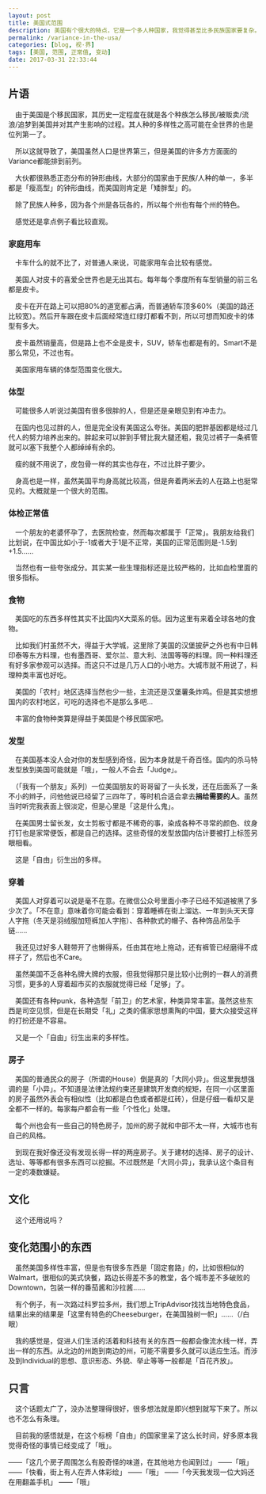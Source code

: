```yaml
---
layout: post
title: 美国式范围
description: 美国有个很大的特点，它是一个多人种国家，我觉得甚至比多民族国家要复杂。这种多样性导致了美国在很多方面的范围变化很大。这里来闲扯一些。
permalink: /variance-in-the-usa/
categories: [blog, 视·界]
tags: [美国, 范围, 正常值, 变动]
date: 2017-03-31 22:33:44
---
```


<!--「」-->

## 片语

　由于美国是个移民国家，其历史一定程度在就是各个种族怎么移民/被贩卖/流浪/追梦到美国并对其产生影响的过程。其人种的多样性之高可能在全世界的也是位列第一了。

　所以这就导致了，美国虽然人口是世界第三，但是美国的许多方方面面的Variance都能排到前列。

　大伙都很熟悉正态分布的钟形曲线，大部分的国家由于民族/人种的单一，多半都是「瘦高型」的钟形曲线，而美国则肯定是「矮胖型」的。

　除了民族人种多，因为各个州是各玩各的，所以每个州也有每个州的特色。

　感觉还是拿点例子看比较直观。

### 家庭用车

　卡车什么的就不比了，对普通人来说，可能家用车会比较有感觉。

　美国人对皮卡的喜爱全世界也是无出其右。每年每个季度所有车型销量的前三名都是皮卡。

　皮卡在开在路上可以把80%的道宽都占满，而普通轿车顶多60%（美国的路还比较宽）。然后开车跟在皮卡后面经常连红绿灯都看不到，所以可想而知皮卡的体型有多大。

　皮卡虽然销量高，但是路上也不全是皮卡，SUV，轿车也都是有的。Smart不是那么常见，不过也有。

　美国家用车辆的体型范围变化很大。

### 体型

　可能很多人听说过美国有很多很胖的人，但是还是亲眼见到有冲击力。

　在国内也见过胖的人，但是完全没有美国这么夸张。美国的肥胖基因都是经过几代人的努力培养出来的。胖起来可以胖到手臂比我大腿还粗，我见过裤子一条裤管就可以塞下我整个人都绰绰有余的。

　瘦的就不用说了，皮包骨一样的其实也存在，不过比胖子要少。

　身高也是一样，虽然美国平均身高就比较高，但是奔着两米去的人在路上也挺常见的。大概就是一个很大的范围。

### 体检正常值

　一个朋友的老婆怀孕了，去医院检查，然而每次都属于「正常」。我朋友给我们比划说，在中国比如小于-1或者大于1是不正常，美国的正常范围则是-1.5到+1.5……

　当然也有一些夸张成分。其实某一些生理指标还是比较严格的，比如血检里面的很多指标。

### 食物

　美国吃的东西多样性其实不比国内X大菜系的低。因为这里有来着全球各地的食物。

　比如我们村虽然不大，得益于大学城，这里除了美国的汉堡披萨之外也有中日韩印泰等东方料理，也有墨西哥、爱尔兰、意大利、法国等等的料理。同一种料理还有好多家参观可以选择。而这只不过是几万人口的小地方。大城市就不用说了，料理种类丰富也好吃。

　美国的「农村」地区选择当然也少一些，主流还是汉堡薯条炸鸡。但是其实想想国内的农村地区，可吃的选择也不是那么多吧…

　丰富的食物种类算是得益于美国是个移民国家吧。

### 发型

　在美国基本没人会对你的发型感到奇怪，因为本身就是千奇百怪。国内的杀马特发型放到美国可能就是「哦」，一般人不会去「Judge」。

　（「我有一个朋友」系列）一位美国朋友的哥哥留了一头长发，还在后面系了一条不小的辫子，问他他说已经留了三四年了，等时机合适会拿去**捐给需要的人**。虽然当时听完我表面上很淡定，但是心里是「这是什么鬼」。

　在美国男士留长发，女士剪板寸都是不稀奇的事，染成各种不寻常的颜色、纹身打钉也是家常便饭，都是自己的选择。这些奇怪的发型放国内估计要被打上标签另眼相看。

　这是「自由」衍生出的多样。

### 穿着

　美国人对穿着可以说是毫不在意。在微信公众号里面小李子已经不知道被黑了多少次了。「不在意」意味着你可能会看到：穿着睡裤在街上溜达、一年到头天天穿人字拖（冬天是羽绒服加短裤加人字拖）、各种款式的帽子、各种饰品吊坠手链……

　我还见过好多人鞋带开了也懒得系，任由其在地上拖动，还有裤管已经磨得不成样子了，然后也不Care。

　虽然美国不乏各种名牌大牌的衣服，但我觉得那只是比较小比例的一群人的消费习惯，更多的人穿着超市买的衣服就觉得已经「足够」了。

　美国还有各种punk，各种造型「前卫」的艺术家，种类异常丰富。虽然这些东西是司空见惯，但是在长期受「礼」之类的儒家思想熏陶的中国，要大众接受这样的打扮还是不容易。

　又是一个「自由」衍生出来的多样性。

### 房子

　美国的普通民众的房子（所谓的House）倒是真的「大同小异」。但这里我想强调的是「小异」。不知道是法律法规约束还是建筑开发商的规矩，在同一小区里面的房子虽然外表会有相似性（比如都是白色或者都是红砖），但是仔细一看却又是全都不一样的。每家每户都会有一些「个性化」处理。

　每个州也会有一些自己的特色房子，加州的房子就和中部不太一样，大城市也有自己的风格。

　到现在我好像还没有发现长得一样的两座房子。关于建材的选择、房子的设计、选址、等等都有很多东西可以挖掘。不过既然是「大同小异」，我承认这个条目有一定的凑数嫌疑。

## 文化

　这个还用说吗？

## 变化范围小的东西

　虽然美国多样性丰富，但是也有很多东西是「固定套路」的，比如很相似的Walmart，很相似的美式快餐，路边长得差不多的教堂，各个城市差不多破败的Downtown，包装一样的番茄酱和沙拉酱……

　有个例子，有一次路过科罗拉多州，我们想上TripAdvisor找找当地特色食品，结果出来的结果是「这里有特色的Cheeseburger，在美国独树一帜」……（/白眼）

　我的感觉是，促进人们生活的活着和科技有关的东西一般都会像流水线一样，弄出一样的东西。从北边的州跑到南边的州，可能不需要多久就可以适应生活。而涉及到Individual的思想、意识形态、外貌、举止等等一般都是「百花齐放」。

## 只言

　这个话题太广了，没办法整理得很好，很多想法就是即兴想到就写下来了。所以也不怎么有条理。

　目前我的感悟就是，在这个标榜「自由」的国家里呆了这么长时间，好多原本我觉得奇怪的事情已经变成了「哦」。

——「这几个房子周围怎么有股奇怪的味道，在其他地方也闻到过」
——「哦」
——「快看，街上有人在弄人体彩绘」
——「哦」
——「今天我发现一位大妈还在用翻盖手机」
——「哦」
